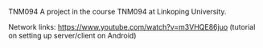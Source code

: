 TNM094
A project in the course TNM094 at Linkoping University.

Network links: 
https://www.youtube.com/watch?v=m3VHQE86juo (tutorial on setting up server/client on Android)

